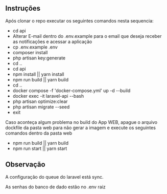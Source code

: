 ## Instruções

Após clonar o repo executar os seguintes comandos nesta sequencia:

- cd api
- Alterar E-mail dentro do .env.example para o email que deseja receber as notificações e acessar a aplicação
- cp .env.example .env
- composer install
- php artisan key:generate
- cd ..
- cd api
- npm install || yarn install
- npm run build || yarn build
- cd ..
- docker compose -f 'docker-compose.yml' up -d --build
- docker exec -it laravel-api --bash
- php artisan optimize:clear
- php artisan migrate --seed
- exit
  
Caso aconteça algum problema no build do App WEB, apague o arquivo dockfile da pasta web para não gerar a imagem e execute os seguintes comandos dentro da pasta web

- npm run build || yarn build
- npm run start || yarn start


## Observação

A configuração do queue do laravel está sync.

As senhas do banco de dado estão no .env raiz
